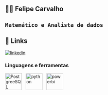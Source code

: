 ## 👨‍💻 Felipe Carvalho 

**`Matemático e Analista de dados`**
---

## 🔗 Links
[![linkedin](https://img.shields.io/badge/linkedin-0A66C2?style=for-the-badge&logo=linkedin&logoColor=white)](https://www.linkedin.com/in/felipe-dos-santos-carvalho-562835199/)

### Linguagens e ferramentas

<img
  align = "left"
  alt = "PostgreeSQL"
  title = "PostgreeSQL"
  width = "55px"
  style = "padding-right: 10px;"
  src="https://cdn.jsdelivr.net/gh/devicons/devicon@latest/icons/postgresql/postgresql-original-wordmark.svg" 
/>

<img
  align = "left"
  alt = "python"
  title = "python"
  width = "55px"
  style = "padding-right: 10px;"
  src="https://cdn.jsdelivr.net/gh/devicons/devicon@latest/icons/python/python-original-wordmark.svg"
/>

<img
  align = "left"
  alt = "powerbi"
  title = "powerbi"
  width = "55px"
  style = "padding-right: 10px;"
  src="https://github.com/user-attachments/assets/677f6cfa-dc93-4d40-a928-2e7e51ebcc0e"
/>


